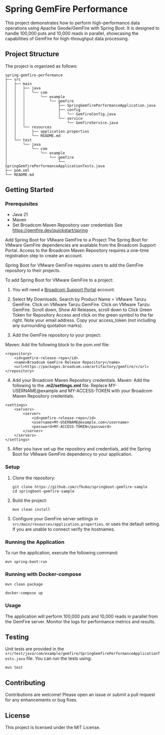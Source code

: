 # Spring GemFire Performance

This project demonstrates how to perform high-performance data operations using Apache Geode/GemFire with Spring Boot. It is designed to handle 100,000 puts and 10,000 reads in parallel, showcasing the capabilities of GemFire for high-throughput data processing.

## Project Structure

The project is organized as follows:

```
spring-gemfire-performance
├── src
│   ├── main
│   │   ├── java
│   │   │   └── com
│   │   │       └── example
│   │   │           └── gemfire
│   │   │               ├── SpringGemfirePerformanceApplication.java
│   │   │               ├── config
│   │   │               │   └── GemfireConfig.java
│   │   │               └── service
│   │   │                   └── GemfireService.java
│   │   └── resources
│   │       ├── application.properties
│   │       └── README.md
│   └── test
│       └── java
│           └── com
│               └── example
│                   └── gemfire
│                       └── SpringGemfirePerformanceApplicationTests.java
├── pom.xml
└── README.md
```

## Getting Started

### Prerequisites

- Java 21 
- Maven
- Set Broadcom Maven Repository user credentials See https://gemfire.dev/quickstart/spring


Add Spring Boot for VMware GemFire to a Project
The Spring Boot for VMware GemFire dependencies are available from the Broadcom Support Portal. Access to the Broadcom Maven Repository requires a one-time registration step to create an account.

Spring Boot for VMware GemFire requires users to add the GemFire repository to their projects.

To add Spring Boot for VMware GemFire to a project:

1. You will need a [Broadcom Support Portal](https://support.broadcom.com/) account.

2. Select My Downloads. Search by Product Name = VMware Tanzu GemFire. Click on VMware Tanzu GemFire. Click on VMware Tanzu GemFire. Scroll down, Show All Releases, scroll down to Click Green Token for Repository Access and click on the green symbol to the far right. Note your email address. Copy your access_token (not including any surrounding quotation marks).

3. Add the GemFire repository to your project:
 
Maven: Add the following block to the pom.xml file:
```
<repository>
    <id>gemfire-release-repo</id>
    <name>Broadcom GemFire Release Repository</name>
    <url>https://packages.broadcom.com/artifactory/gemfire/</url>
</repository>
```
4. Add your Broadcom Maven Repository credentials.
Maven: Add the following to the **.m2/settings.xml** file. Replace MY-USERNAME@example and MY-ACCESS-TOKEN with your Broadcom Maven Repository credentials.

```
<settings>
    <servers>
        <server>
            <id>gemfire-release-repo</id>
            <username>MY-USERNAME@example.com</username>
            <password>MY-ACCESS-TOKEN</password>
        </server>
    </servers>
</settings>
```

5. After you have set up the repository and credentials, add the Spring Boot for VMware GemFire dependency to your application.


### Setup

1. Clone the repository:

   ```
   git clone https://github.com/cfkubo/springboot-gemfire-sample
   cd springboot-gemfire-sample
   ```

2. Build the project:
   ```
   mvn clean install
   ```

3. Configure your GemFire server settings in `src/main/resources/application.properties`.  or uses the default setting. If you are unable to connect verify the hostnames.

### Running the Application

To run the application, execute the following command:

```
mvn spring-boot:run
```
### Running with Docker-compose

```
mvn clean package

docker-compose up
```

### Usage

The application will perform 100,000 puts and 10,000 reads in parallel from the GemFire server. Monitor the logs for performance metrics and results.

## Testing

Unit tests are provided in the `src/test/java/com/example/gemfire/SpringGemfirePerformanceApplicationTests.java` file. You can run the tests using:
```
mvn test
```

## Contributing

Contributions are welcome! Please open an issue or submit a pull request for any enhancements or bug fixes.

## License

This project is licensed under the MIT License. 
